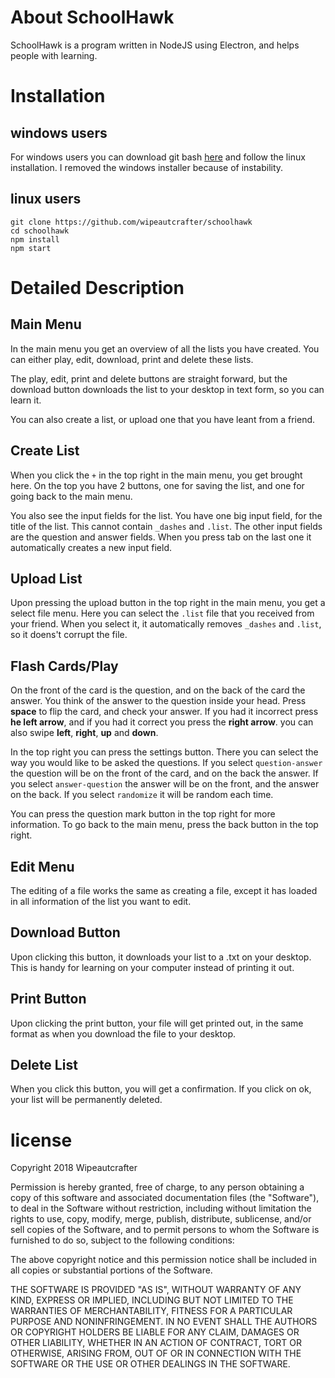 # About SchoolHawk
SchoolHawk is a program written in NodeJS using Electron, and helps people with learning.

# Installation
## windows users
For windows users you can download git bash [here](https://git-scm.com/downloads) and follow the linux installation.
I removed the windows installer because of instability.

## linux users
```shell
git clone https://github.com/wipeautcrafter/schoolhawk
cd schoolhawk
npm install
npm start
```
# Detailed Description
## Main Menu
In the main menu you get an overview of all the lists you have created.
You can either play, edit, download, print and delete these lists.

The play, edit, print and delete buttons are straight forward, 
but the download button downloads the list to your desktop in text form, so you can learn it.

You can also create a list, or upload one that you have leant from a friend.

## Create List
When you click the `+` in the top right in the main menu, you get brought here.
On the top you have 2 buttons, one for saving the list, and one for going back to the main menu.

You also see the input fields for the list.
You have one big input field, for the title of the list. This cannot contain ``_dashes`` and ``.list``.
The other input fields are the question and answer fields.
When you press tab on the last one it automatically creates a new input field.

## Upload List
Upon pressing the upload button in the top right in the main menu, you get a select file menu.
Here you can select the ``.list`` file that you received from your friend.
When you select it, it automatically removes ``_dashes`` and ``.list``, so it doens't corrupt the file.

## Flash Cards/Play
On the front of the card is the question, and on the back of the card the answer.
You think of the answer to the question inside your head.
Press **space** to flip the card, and check your answer.
If you had it incorrect press **he left arrow**,
and if you had it correct you press the **right arrow**.
you can also swipe **left**, **right**, **up** and **down**.

In the top right you can press the settings button.
There you can select the way you would like to be asked the questions.
If you select ``question-answer`` the question will be on the front of the card, and on the back the answer.
If you select ``answer-question`` the answer will be on the front, and the answer on the back.
If you select ``randomize`` it will be random each time.

You can press the question mark button in the top right for more information.
To go back to the main menu, press the back button in the top right.

## Edit Menu
The editing of a file works the same as creating a file,
except it has loaded in all information of the list you want to edit.

## Download Button
Upon clicking this button, it downloads your list to a .txt on your desktop.
This is handy for learning on your computer instead of printing it out.

## Print Button
Upon clicking the print button, your file will get printed out,
in the same format as when you download the file to your desktop.

## Delete List
When you click this button, you will get a confirmation.
If you click on ok, your list will be permanently deleted.

# license
Copyright 2018 Wipeautcrafter

Permission is hereby granted, free of charge, to any person obtaining a copy of this software and associated documentation files (the "Software"), to deal in the Software without restriction, including without limitation the rights to use, copy, modify, merge, publish, distribute, sublicense, and/or sell copies of the Software, and to permit persons to whom the Software is furnished to do so, subject to the following conditions:

The above copyright notice and this permission notice shall be included in all copies or substantial portions of the Software.

THE SOFTWARE IS PROVIDED "AS IS", WITHOUT WARRANTY OF ANY KIND, EXPRESS OR IMPLIED, INCLUDING BUT NOT LIMITED TO THE WARRANTIES OF MERCHANTABILITY, FITNESS FOR A PARTICULAR PURPOSE AND NONINFRINGEMENT. IN NO EVENT SHALL THE AUTHORS OR COPYRIGHT HOLDERS BE LIABLE FOR ANY CLAIM, DAMAGES OR OTHER LIABILITY, WHETHER IN AN ACTION OF CONTRACT, TORT OR OTHERWISE, ARISING FROM, OUT OF OR IN CONNECTION WITH THE SOFTWARE OR THE USE OR OTHER DEALINGS IN THE SOFTWARE.
